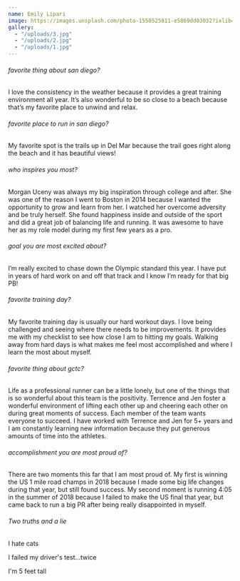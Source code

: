 ```yaml
---
name: Emily Lipari
image: https://images.unsplash.com/photo-1550525811-e5869dd03032?ixlib=rb-1.2.1&ixid=eyJhcHBfaWQiOjEyMDd9&auto=format&fit=facearea&facepad=2&w=256&h=256&q=80
gallery:
  - "/uploads/3.jpg"
  - "/uploads/2.jpg"
  - "/uploads/1.jpg"
---
```


###### favorite thing about san diego?

I love the consistency in the weather because it provides a great training environment all year. It’s also wonderful to be so close to a beach because that’s my favorite place to unwind and relax.

###### favorite place to run in san diego?

My favorite spot is the trails up in Del Mar because the trail goes right along the beach and it has beautiful views!

###### who inspires you most?

Morgan Uceny was always my big inspiration through college and after. She was one of the reason I went to Boston in 2014 because I wanted the opportunity to grow and learn from her. I watched her overcome adversity and be truly herself. She found happiness inside and outside of the sport and did a great job of balancing life and running. It was awesome to have her as my role model during my first few years as a pro.

###### goal you are most excited about?

I’m really excited to chase down the Olympic standard this year. I have put in years of hard work on and off that track and I know I’m ready for that big PB!

###### favorite training day?

My favorite training day is usually our hard workout days. I love being challenged and seeing where there needs to be improvements. It provides me with my checklist to see how close I am to hitting my goals. Walking away from hard days is what makes me feel most accomplished and where I learn the most about myself.

###### favorite thing about gctc?

Life as a professional runner can be a little lonely, but one of the things that is so wonderful about this team is the positivity. Terrence and Jen foster a wonderful environment of lifting each other up and cheering each other on during great moments of success. Each member of the team wants everyone to succeed. I have worked with Terrence and Jen for 5+ years and I am constantly learning new information because they put generous amounts of time into the athletes.

###### accomplishment you are most proud of?

There are two moments this far that I am most proud of. My first is winning the US 1 mile road champs in 2018 because I made some big life changes during that year, but still found success. My second moment is running 4:05 in the summer of 2018 because I failed to make the US final that year, but came back to run a big PR after being really disappointed in myself.

###### Two truths and a lie

I hate cats

I failed my driver's test...twice

I'm 5 feet tall
